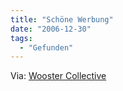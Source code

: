 ```yaml
---
title: "Schöne Werbung"
date: "2006-12-30"
tags:
  - "Gefunden"
---
```


Via: [Wooster Collective](http://www.woostercollective.com/2006/12/we_love_projections_even_if_sometimes_th.html)
